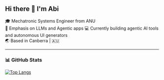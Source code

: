 ## Hi there 👋 I'm Abi

🎓 Mechatronic Systems Engineer from ANU  
🧠 Emphasis on LLMs and Agentic apps
💻 Currently building agentic AI tools and autonomous UI generators  
🌏 Based in Canberra | 🇦🇺

---

### 📊 GitHub Stats

[![Top Langs](https://github-readme-stats.vercel.app/api/top-langs/?username=abigaillhiggins&layout=compact&langs_count=6&theme=tokyonight)](https://github.com/anuraghazra/github-readme-stats)




